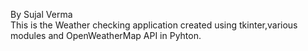 By Sujal Verma
<br>
This is the Weather checking application created using tkinter,various modules and OpenWeatherMap API in Pyhton.
